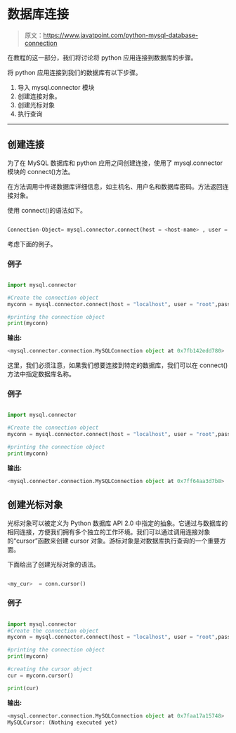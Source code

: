 # 数据库连接

> 原文：<https://www.javatpoint.com/python-mysql-database-connection>

在教程的这一部分，我们将讨论将 python 应用连接到数据库的步骤。

将 python 应用连接到我们的数据库有以下步骤。

1.  导入 mysql.connector 模块
2.  创建连接对象。
3.  创建光标对象
4.  执行查询

* * *

## 创建连接

为了在 MySQL 数据库和 python 应用之间创建连接，使用了 mysql.connector 模块的 connect()方法。

在方法调用中传递数据库详细信息，如主机名、用户名和数据库密码。方法返回连接对象。

使用 connect()的语法如下。

```py

Connection-Object= mysql.connector.connect(host = <host-name> , user = <username> , passwd = <password> )

```

考虑下面的例子。

### 例子

```py

import mysql.connector

#Create the connection object 
myconn = mysql.connector.connect(host = "localhost", user = "root",passwd = "google")

#printing the connection object 
print(myconn)

```

**输出:**

```py
<mysql.connector.connection.MySQLConnection object at 0x7fb142edd780> 

```

这里，我们必须注意，如果我们想要连接到特定的数据库，我们可以在 connect()方法中指定数据库名称。

### 例子

```py

import mysql.connector

#Create the connection object 
myconn = mysql.connector.connect(host = "localhost", user = "root",passwd = "google", database = "mydb")

#printing the connection object 
print(myconn) 

```

**输出:**

```py
<mysql.connector.connection.MySQLConnection object at 0x7ff64aa3d7b8> 

```

## 创建光标对象

光标对象可以被定义为 Python 数据库 API 2.0 中指定的抽象。它通过与数据库的相同连接，方便我们拥有多个独立的工作环境。我们可以通过调用连接对象的“cursor”函数来创建 cursor 对象。游标对象是对数据库执行查询的一个重要方面。

下面给出了创建光标对象的语法。

```py

<my_cur>  = conn.cursor()

```

### 例子

```py

import mysql.connector
#Create the connection object 
myconn = mysql.connector.connect(host = "localhost", user = "root",passwd = "google", database = "mydb")

#printing the connection object 
print(myconn) 

#creating the cursor object
cur = myconn.cursor()

print(cur)

```

**输出:**

```py
<mysql.connector.connection.MySQLConnection object at 0x7faa17a15748> 
MySQLCursor: (Nothing executed yet)

```